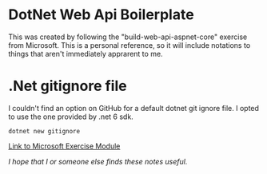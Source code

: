 # DotNet Web Api Boilerplate
This was created by following the "build-web-api-aspnet-core" exercise from Microsoft. This is a personal reference, so it will include notations to things that aren't immediately apprarent to me.

# .Net gitignore file
I couldn't find an option on GitHub for a default dotnet git ignore file. I opted to use the one provided by .net 6 sdk.
```
dotnet new gitignore
```

[Link to Microsoft Exercise Module](https://docs.microsoft.com/en-us/learn/modules/build-web-api-aspnet-core/)

*I hope that I or someone else finds these notes useful.*
